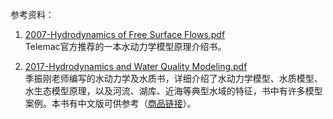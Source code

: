 参考资料：

1. [2007-Hydrodynamics of Free Surface Flows.pdf](https://dlut-water.yuque.com/attachments/yuque/0/2024/pdf/35942365/1731658489366-d9fcfa28-2005-43e8-9842-d92ec1bc19d2.pdf)  
Telemac官方推荐的一本水动力学模型原理介绍书。  

2. [2017-Hydrodynamics and Water Quality Modeling.pdf](https://dlut-water.yuque.com/attachments/yuque/0/2024/pdf/35942365/1731658611662-8aaeb9c2-e6ce-48f1-9870-d643b97100bd.pdf)  
季振刚老师编写的水动力学及水质书，详细介绍了水动力学模型、水质模型、水生态模型原理，以及河流、湖库、近海等典型水域的特征，书中有许多模型案例。本书有中文版可供参考（[商品链接](https://item.jd.com/10040332948319.html)）。



